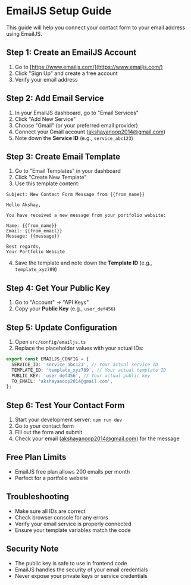 # EmailJS Setup Guide

This guide will help you connect your contact form to your email address using EmailJS.

## Step 1: Create an EmailJS Account

1. Go to [https://www.emailjs.com/](https://www.emailjs.com/)
2. Click "Sign Up" and create a free account
3. Verify your email address

## Step 2: Add Email Service

1. In your EmailJS dashboard, go to "Email Services"
2. Click "Add New Service"
3. Choose "Gmail" (or your preferred email provider)
4. Connect your Gmail account (akshayanoop2014@gmail.com)
5. Note down the **Service ID** (e.g., `service_abc123`)

## Step 3: Create Email Template

1. Go to "Email Templates" in your dashboard
2. Click "Create New Template"
3. Use this template content:

```
Subject: New Contact Form Message from {{from_name}}

Hello Akshay,

You have received a new message from your portfolio website:

Name: {{from_name}}
Email: {{from_email}}
Message: {{message}}

Best regards,
Your Portfolio Website
```

4. Save the template and note down the **Template ID** (e.g., `template_xyz789`)

## Step 4: Get Your Public Key

1. Go to "Account" → "API Keys"
2. Copy your **Public Key** (e.g., `user_def456`)

## Step 5: Update Configuration

1. Open `src/config/emailjs.ts`
2. Replace the placeholder values with your actual IDs:

```typescript
export const EMAILJS_CONFIG = {
  SERVICE_ID: 'service_abc123', // Your actual service ID
  TEMPLATE_ID: 'template_xyz789', // Your actual template ID
  PUBLIC_KEY: 'user_def456', // Your actual public key
  TO_EMAIL: 'akshayanoop2014@gmail.com',
};
```

## Step 6: Test Your Contact Form

1. Start your development server: `npm run dev`
2. Go to your contact form
3. Fill out the form and submit
4. Check your email (akshayanoop2014@gmail.com) for the message

## Free Plan Limits

- EmailJS free plan allows 200 emails per month
- Perfect for a portfolio website

## Troubleshooting

- Make sure all IDs are correct
- Check browser console for any errors
- Verify your email service is properly connected
- Ensure your template variables match the code

## Security Note

- The public key is safe to use in frontend code
- EmailJS handles the security of your email credentials
- Never expose your private keys or service credentials 